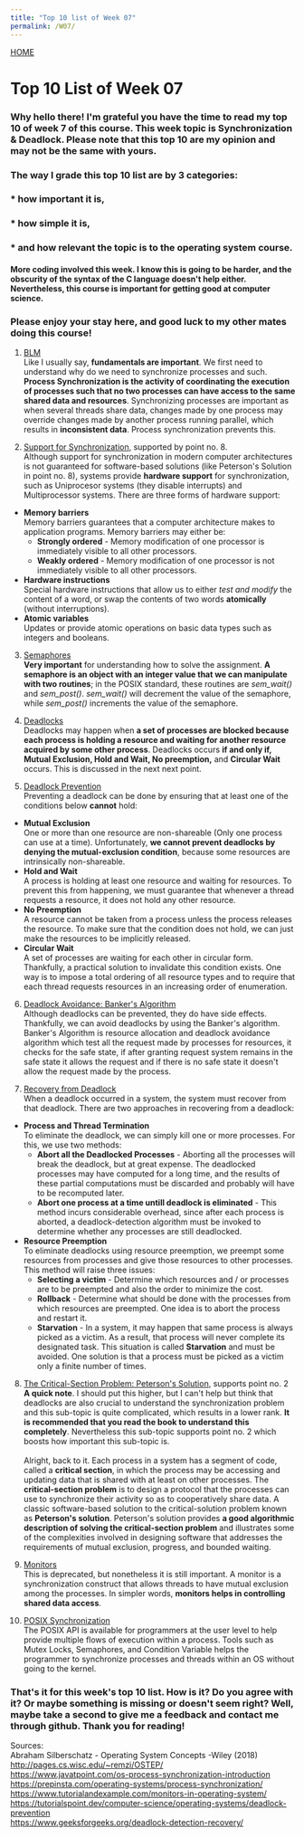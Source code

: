 ```yaml
---
title: "Top 10 list of Week 07"
permalink: /W07/
---
```


[HOME](../)

# Top 10 List of Week 07

### Why hello there! I'm grateful you have the time to read my top 10 of week 7 of this course. This week topic is **Synchronization & Deadlock**. Please note that this top 10 are my opinion and may not be the same with yours.
### The way I grade this top 10 list are by 3 categories:
### * how important it is,
### * how simple it is,
### * and how relevant the topic is to the operating system course.
#### More coding involved this week. I know this is going to be harder, and the obscurity of the syntax of the C language doesn't help either. Nevertheless, this course is important for getting good at computer science.
### Please enjoy your stay here, and good luck to my other mates doing this course!

1. [BLM](https://www.guru99.com/process-synchronization.html) <br>
Like I usually say, **fundamentals are important**. We first need to understand why do we need to synchronize processes and such. **Process Synchronization is the activity of coordinating the execution of processes such that no two processes can have access to the same shared data and resources**. Synchronizing processes are important as when several threads share data, changes made by one process may override changes made by another process running parallel, which results in **inconsistent data**. Process synchronization prevents this.

2. [Support for Synchronization](https://huichen-cs.github.io/course/CISC3320/19FA/lecture/synchronizationhw.pdf), supported by point no. 8. <br>
Although support for synchronization in modern computer architectures is not guaranteed for software-based solutions (like Peterson's Solution in point no. 8), systems provide **hardware support** for synchronization, such as Uniprocesor systems (they disable interrupts) and Multiprocessor systems. There are three forms of hardware support:
-	**Memory barriers** <br> Memory barriers guarantees that a computer architecture makes to application programs. Memory barriers may either be:
	-	**Strongly ordered** - Memory modification of one processor is immediately visible to all other processors.
	-	**Weakly ordered** - Memory modification of one processor is not immediately visible to all other processors.
-	**Hardware instructions** <br> Special hardware instructions that allow us to either _test and modify_ the content of a word, or swap the contents of two words **atomically** (without interruptions).
-	**Atomic variables** <br> Updates or provide atomic operations on basic data types such as integers and booleans.

3. [Semaphores](http://pages.cs.wisc.edu/~remzi/OSTEP/threads-sema.pdf) <br>
**Very important** for understanding how to solve the assignment. **A semaphore is an object with an integer value that we can manipulate with two routines**; in the POSIX standard, these routines are _sem_wait()_ and _sem_post()_. _sem_wait()_ will decrement the value of the semaphore, while _sem_post()_ increments the value of the semaphore.

4. [Deadlocks](http://pages.cs.wisc.edu/~remzi/OSTEP/threads-locks.pdf) <br>
Deadlocks may happen when **a set of processes are blocked because each process is holding a resource and waiting for another resource acquired by some other process**. Deadlocks occurs **if and only if,** **Mutual Exclusion, Hold and Wait, No preemption,** and **Circular Wait** occurs. This is discussed in the next next point.

5. [Deadlock Prevention](https://www.geeksforgeeks.org/introduction-of-deadlock-in-operating-system/) <br>
Preventing a deadlock can be done by ensuring that at least one of the conditions below **cannot** hold:
- **Mutual Exclusion** <br> One or more than one resource are non-shareable (Only one process can use at a time). Unfortunately, **we cannot prevent deadlocks by denying the mutual-exclusion condition**, because some resources are intrinsically non-shareable.
- **Hold and Wait** <br> A process is holding at least one resource and waiting for resources. To prevent this from happening, we must guarantee that whenever a thread requests a resource, it does not hold any other resource.
- **No Preemption** <br> A resource cannot be taken from a process unless the process releases the resource. To make sure that the condition does not hold, we can just make the resources to be implicitly released.
- **Circular Wait** <br> A set of processes are waiting for each other in circular form. Thankfully, a practical solution to invalidate this condition exists. One way is to impose a total ordering of all resource types and to require that each thread requests resources in an increasing order of enumeration.

6. [Deadlock Avoidance: Banker's Algorithm](https://www.geeksforgeeks.org/deadlock-prevention/) <br>
Although deadlocks can be prevented, they do have side effects. Thankfully, we can avoid deadlocks by using the Banker's algorithm. Banker's Algorithm is resource allocation and deadlock avoidance algorithm which test all the request made by processes for resources, it checks for the safe state, if after granting request system remains in the safe state it allows the request and if there is no safe state it doesn't allow the request made by the process.

7. [Recovery from Deadlock](https://www.geeksforgeeks.org/recovery-from-deadlock-in-operating-system/) <br>
When a deadlock occurred in a system, the system must recover from that deadlock. There are two approaches in recovering from a deadlock:
- **Process and Thread Termination** <br> To eliminate the deadlock, we can simply kill one or more processes. For this, we use two methods:
	- **Abort all the Deadlocked Processes** - Aborting all the processes will break the deadlock, but at great expense. The deadlocked processes may have computed for a long time, and the results of these partial computations must be discarded and probably will have to be recomputed later.
	- **Abort one process at a time untill deadlock is eliminated** - This method incurs considerable overhead, since after each process is aborted, a deadlock-detection algorithm must be invoked to determine whether any processes are still deadlocked.
- **Resource Preemption** <br> To eliminate deadlocks using resource preemption, we preempt some resources from processes and give those resources to other processes. This method will raise three issues:
	- **Selecting a victim** - Determine which resources and / or processes are to be preempted and also the order to minimize the cost.
	- **Rollback** - Determine what should be done with the processes from which resources are preempted. One idea is to abort the process and restart it.
	- **Starvation** - In a system, it may happen that same process is always picked as a victim. As a result, that process will never complete its designated task. This situation is called **Starvation** and must be avoided. One solution is that a process must be picked as a victim only a finite number of times.

8. [The Critical-Section Problem: Peterson's Solution](https://www.tutorialspoint.com/peterson-s-problem), supports point no. 2 <br>
**A quick note**. I should put this higher, but I can't help but think that deadlocks are also crucial to understand the synchronization problem and this sub-topic is quite complicated, which results in a lower rank. **It is recommended that you read the book to understand this completely**. Nevertheless this sub-topic supports point no. 2 which boosts how important this sub-topic is. <br> <br>Alright, back to it. Each process in a system has a segment of code, called a **critical section**, in which the process may be accessing and updating data that is shared with at least on other processes. The **critical-section problem** is to design a protocol that the processes can use to synchronize their activity so as to cooperatively share data. A classic software-based solution to the critical-solution problem known as **Peterson's solution**. Peterson's solution provides **a good algorithmic description of solving the critical-section problem** and illustrates some of the complexities involved in designing software that addresses the requirements of mutual exclusion, progress, and bounded waiting.

9. [Monitors](http://pages.cs.wisc.edu/~remzi/OSTEP/threads-monitors.pdf) <br>
This is deprecated, but nonetheless it is still important. A monitor is a synchronization construct that allows threads to have mutual exclusion among the processes. In simpler words, **monitors helps in controlling shared data access**.

10. [POSIX Synchronization](https://www.softprayog.in/programming/posix-threads-synchronization-in-c) <br>
The POSIX API is available for programmers at the user level to help provide multiple flows of execution within a process. Tools such as Mutex Locks, Semaphores, and Condition Variable helps the programmer to synchronize processes and threads within an OS without going to the kernel.


### That's it for this week's top 10 list. How is it? Do you agree with it? Or maybe something is missing or doesn't seem right? Well, maybe take a second to give me a feedback and contact me through github. Thank you for reading!

Sources: <br>
Abraham Silberschatz - Operating System Concepts -Wiley (2018) <br>
http://pages.cs.wisc.edu/~remzi/OSTEP/ <br>
https://www.javatpoint.com/os-process-synchronization-introduction <br>
https://prepinsta.com/operating-systems/process-synchronization/ <br>
https://www.tutorialandexample.com/monitors-in-operating-system/ <br>
https://tutorialspoint.dev/computer-science/operating-systems/deadlock-prevention <br>
https://www.geeksforgeeks.org/deadlock-detection-recovery/ <br>